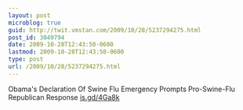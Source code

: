 ```yaml
---
layout: post
microblog: true
guid: http://twit.vmstan.com/2009/10/28/5237294275.html
post_id: 3049794
date: 2009-10-28T12:43:50-0600
lastmod: 2009-10-28T12:43:50-0600
type: post
url: /2009/10/28/5237294275.html
---
```

Obama's Declaration Of Swine Flu Emergency Prompts Pro-Swine-Flu Republican Response [is.gd/4Ga8k](http://is.gd/4Ga8k)
